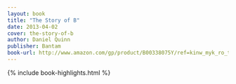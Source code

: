 ```yaml
---
layout: book
title: "The Story of B"
date: 2013-04-02
cover: the-story-of-b
author: Daniel Quinn
publisher: Bantam
book-url: http://www.amazon.com/gp/product/B00338075Y/ref=kinw_myk_ro_title
---
```


{% include book-highlights.html %}
